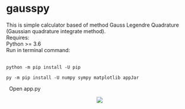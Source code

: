 # gausspy
This is simple calculator based of method Gauss Legendre Quadrature (Gaussian quadrature integrate method). <br/>
Requires:<br/>
Python >= 3.6<br/>
Run in terminal command:<br/>
<br/>
```
python -m pip install -U pip
```

```
py -m pip install -U numpy sympy matplotlib appJar
```
&nbsp;
Open app.py

<center><img src="https://i.imgur.com/u44rKJm.png" /></center>

